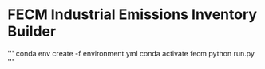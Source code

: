 # FECM Industrial Emissions Inventory Builder

'''
conda env create -f environment.yml
conda activate fecm
python run.py
'''
